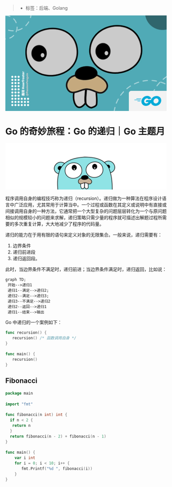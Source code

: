 > * 标签：后端、Golang

![](../images/go-function.md-15ee9e1f856447fba1935aa98925c0b9~tplv-k3u1fbpfcp-zoom-1.image)

# Go 的奇妙旅程：Go 的递归｜Go 主题月

![](../images/go-function.md-ee51d3128b444d8f89fdb67552054550~tplv-k3u1fbpfcp-zoom-1.image)

程序调用自身的编程技巧称为递归（recursion）。递归做为一种算法在程序设计语言中广泛应用，尤其常用于计算当中。一个过程或函数在其定义或说明中有直接或间接调用自身的一种方法，它通常把一个大型复杂的问题层层转化为一个与原问题相似的规模较小的问题来求解，递归策略只需少量的程序就可描述出解题过程所需要的多次重复计算，大大地减少了程序的代码量。

递归的能力在于用有限的语句来定义对象的无限集合。一般来说，递归需要有：

1. 边界条件
2. 递归前进段
3. 递归返回段。

此时，当边界条件不满足时，递归前进；当边界条件满足时，递归返回，比如说：

```mermaid
graph TD;
 开始-->递归1
 递归1--满足-->递归2;
 递归2--满足-->递归3; 
 递归3--不满足-->递归2
 递归2--返回-->递归1
 递归1--结束-->输出
```

Go 中递归的一个案例如下：

```go
func recursion() {
   recursion() /* 函数调用自身 */
}

func main() {
   recursion()
}
```

## Fibonacci

```go
package main

import "fmt"

func fibonacci(n int) int {
  if n < 2 {
   return n
  }
  return fibonacci(n - 2) + fibonacci(n - 1)
}

func main() {
    var i int
    for i = 0; i < 10; i++ {
       fmt.Printf("%d ", fibonacci(i))
    }
}
```